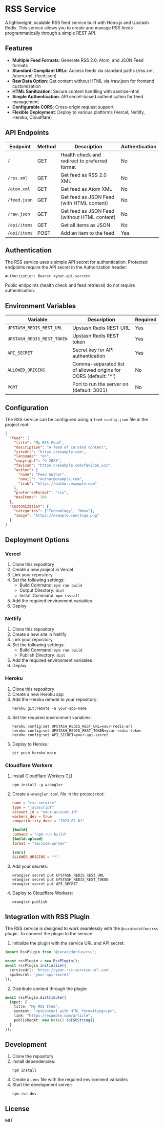 # RSS Service

A lightweight, scalable RSS feed service built with Hono.js and Upstash Redis. This service allows you to create and manage RSS feeds programmatically through a simple REST API.

## Features

- **Multiple Feed Formats**: Generate RSS 2.0, Atom, and JSON Feed formats
- **Standard-Compliant URLs**: Access feeds via standard paths (/rss.xml, /atom.xml, /feed.json)
- **Raw Data Option**: Get content without HTML via /raw.json for frontend customization
- **HTML Sanitization**: Secure content handling with sanitize-html
- **Simple Authentication**: API secret-based authentication for feed management
- **Configurable CORS**: Cross-origin request support
- **Flexible Deployment**: Deploy to various platforms (Vercel, Netlify, Heroku, Cloudflare)

## API Endpoints

| Endpoint | Method | Description | Authentication |
|----------|--------|-------------|----------------|
| `/` | GET | Health check and redirect to preferred format | No |
| `/rss.xml` | GET | Get feed as RSS 2.0 XML | No |
| `/atom.xml` | GET | Get feed as Atom XML | No |
| `/feed.json` | GET | Get feed as JSON Feed (with HTML content) | No |
| `/raw.json` | GET | Get feed as JSON Feed (without HTML content) | No |
| `/api/items` | GET | Get all items as JSON | No |
| `/api/items` | POST | Add an item to the feed | Yes |

## Authentication

The RSS service uses a simple API secret for authentication. Protected endpoints require the API secret in the Authorization header:

```
Authorization: Bearer <your-api-secret>
```

Public endpoints (health check and feed retrieval) do not require authentication.

## Environment Variables

| Variable | Description | Required |
|----------|-------------|----------|
| `UPSTASH_REDIS_REST_URL` | Upstash Redis REST URL | Yes |
| `UPSTASH_REDIS_REST_TOKEN` | Upstash Redis REST token | Yes |
| `API_SECRET` | Secret key for API authentication | Yes |
| `ALLOWED_ORIGINS` | Comma-separated list of allowed origins for CORS (default: '*') | No |
| `PORT` | Port to run the server on (default: 3001) | No |

## Configuration

The RSS service can be configured using a `feed-config.json` file in the project root:

```json
{
  "feed": {
    "title": "My RSS Feed",
    "description": "A feed of curated content",
    "siteUrl": "https://example.com",
    "language": "en",
    "copyright": "© 2025",
    "favicon": "https://example.com/favicon.ico",
    "author": {
      "name": "Feed Author",
      "email": "author@example.com",
      "link": "https://author.example.com"
    },
    "preferredFormat": "rss",
    "maxItems": 100
  },
  "customization": {
    "categories": ["Technology", "News"],
    "image": "https://example.com/logo.png"
  }
}
```

## Deployment Options

### Vercel

1. Clone this repository
2. Create a new project in Vercel
3. Link your repository
4. Set the following settings:
   - Build Command: `npm run build`
   - Output Directory: `dist`
   - Install Command: `npm install`
5. Add the required environment variables
6. Deploy

### Netlify

1. Clone this repository
2. Create a new site in Netlify
3. Link your repository
4. Set the following settings:
   - Build Command: `npm run build`
   - Publish Directory: `dist`
5. Add the required environment variables
6. Deploy

### Heroku

1. Clone this repository
2. Create a new Heroku app
3. Add the Heroku remote to your repository:
   ```
   heroku git:remote -a your-app-name
   ```
4. Set the required environment variables:
   ```
   heroku config:set UPSTASH_REDIS_REST_URL=your-redis-url
   heroku config:set UPSTASH_REDIS_REST_TOKEN=your-redis-token
   heroku config:set API_SECRET=your-api-secret
   ```
5. Deploy to Heroku:
   ```
   git push heroku main
   ```

### Cloudflare Workers

1. Install Cloudflare Workers CLI:
   ```
   npm install -g wrangler
   ```
2. Create a `wrangler.toml` file in the project root:
   ```toml
   name = "rss-service"
   type = "javascript"
   account_id = "your-account-id"
   workers_dev = true
   compatibility_date = "2023-01-01"

   [build]
   command = "npm run build"
   [build.upload]
   format = "service-worker"

   [vars]
   ALLOWED_ORIGINS = "*"
   ```
3. Add your secrets:
   ```
   wrangler secret put UPSTASH_REDIS_REST_URL
   wrangler secret put UPSTASH_REDIS_REST_TOKEN
   wrangler secret put API_SECRET
   ```
4. Deploy to Cloudflare Workers:
   ```
   wrangler publish
   ```

## Integration with RSS Plugin

The RSS service is designed to work seamlessly with the `@curatedotfun/rss` plugin. To connect the plugin to the service:

1. Initialize the plugin with the service URL and API secret:

```typescript
import RssPlugin from '@curatedotfun/rss';

const rssPlugin = new RssPlugin();
await rssPlugin.initialize({
  serviceUrl: 'https://your-rss-service-url.com',
  apiSecret: 'your-api-secret'
});
```

2. Distribute content through the plugin:

```typescript
await rssPlugin.distribute({
  input: {
    title: "My RSS Item",
    content: "<p>Content with HTML formatting</p>",
    link: "https://example.com/article",
    publishedAt: new Date().toISOString()
  }
});
```

## Development

1. Clone the repository
2. Install dependencies:
   ```
   npm install
   ```
3. Create a `.env` file with the required environment variables
4. Start the development server:
   ```
   npm run dev
   ```

## License

MIT
